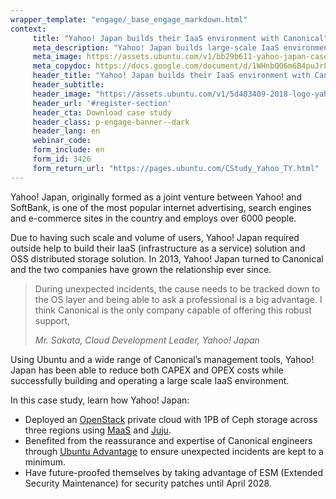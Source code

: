 ```yaml
---
wrapper_template: "engage/_base_engage_markdown.html"
context:
     title: "Yahoo! Japan builds their IaaS environment with Canonical"
     meta_description: "Yahoo! Japan builds large-scale IaaS environment with Canonical’s OpenStack and management tools."
     meta_image: https://assets.ubuntu.com/v1/bb29b611-yahoo-japan-case-study-social.jpg
     meta_copydoc: https://docs.google.com/document/d/1WHnbQO6m6B4puJr8Vc3WxPC9BBJ0E7pvkTXSJUKvCM0/edit
     header_title: "Yahoo! Japan builds their IaaS environment with Canonical"
     header_subtitle:
     header_image: "https://assets.ubuntu.com/v1/5d403409-2018-logo-yahoo-japan.svg"
     header_url: '#register-section'
     header_cta: Download case study
     header_class: p-engage-banner--dark
     header_lang: en
     webinar_code:
     form_include: en
     form_id: 3426
     form_return_url: "https://pages.ubuntu.com/CStudy_Yahoo_TY.html"
---
```


Yahoo! Japan, originally formed as a joint venture between Yahoo! and SoftBank, is one of the most popular internet advertising, search engines and e-commerce sites in the country and employs over 6000 people.

Due to having such scale and volume of users, Yahoo! Japan required outside help to build their IaaS (infrastructure as a service) solution and OSS distributed storage solution. In 2013, Yahoo! Japan turned to Canonical and the two companies have grown the relationship ever since.

<blockquote class="p-pull-quote">
  <p class="p-pull-quote__quote">During unexpected incidents, the cause needs to be tracked down to the OS layer and being able to ask a professional is a big advantage. I think Canonical is the only company capable of offering this robust support,</p>
  <cite class="p-pull-quote__citation">Mr. Sakata, Cloud Development Leader, Yahoo! Japan</cite>
</blockquote>

Using Ubuntu and a wide range of Canonical’s management tools, Yahoo! Japan has been able to reduce both CAPEX and OPEX costs while successfully building and operating a large scale IaaS environment.

In this case study, learn how Yahoo! Japan:

- Deployed an [OpenStack](/openstack) private cloud with 1PB of Ceph storage across three regions using <a class="p-link--external" href="https://maas.io">MaaS</a> and <a class="p-link--external" href="https://jaas.ai">Juju</a>.
- Benefited from the reassurance and expertise of Canonical engineers through <a class="p-link--external" href="https://buy.ubuntu.com/">Ubuntu Advantage</a> to ensure unexpected incidents are kept to a minimum.
- Have future-proofed themselves by taking advantage of ESM (Extended Security Maintenance) for security patches until April 2028.

